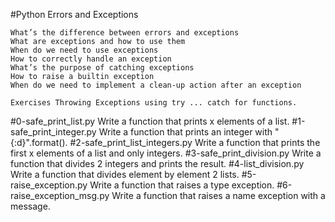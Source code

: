#Python Errors and Exceptions

	What’s the difference between errors and exceptions
	What are exceptions and how to use them
	When do we need to use exceptions
	How to correctly handle an exception
	What’s the purpose of catching exceptions
	How to raise a builtin exception
	When do we need to implement a clean-up action after an exception

	Exercises Throwing Exceptions using try ... catch for functions.

#0-safe_print_list.py
	Write a function that prints x elements of a list.
#1-safe_print_integer.py
	Write a function that prints an integer with "{:d}".format().
#2-safe_print_list_integers.py
	Write a function that prints the first x elements of a list and only integers.
#3-safe_print_division.py
	Write a function that divides 2 integers and prints the result.
#4-list_division.py
	Write a function that divides element by element 2 lists.
#5-raise_exception.py
	Write a function that raises a type exception.
#6-raise_exception_msg.py
	Write a function that raises a name exception with a message.